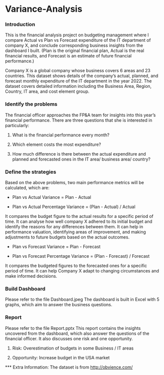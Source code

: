 # Variance-Analysis
### Introduction

This is the financial analysis project on budgeting management where I compare Actual vs Plan vs Forecast expenditure of the IT department of company X, and conclude corresponding business insights from the dashboard I built. (Plan is the original financial plan, Actual is the real financial results, and Forecast is an estimate of future financial performance.)

Company X is a global company whose business covers 6 areas and 23 countries. This dataset shows details of the company’s actual, planned, and forecast monthly expenditure of the IT department in the year 2022. The dataset covers detailed information including the Business Area, Region, Country, IT area, and cost element group.

### Identify the problems

The financial officer approaches the FP&A team for insights into this year’s financial performance. There are three questions that she is interested in particularly:

1. What is the financial performance every month?

2. Which element costs the most expenditure?

3. How much difference is there between the actual expenditure and planned and forecasted ones in the IT area/ business area/ country?

### Define the strategies

Based on the above problems, two main performance metrics will be calculated, which are:

- Plan vs Actual Variance = Plan - Actual

- Plan vs Actual Percentage Variance = (Plan - Actual) / Actual

It compares the budget figure to the actual results for a specific period of time. It can analyse how well company X adhered to its initial budget and identify the reasons for any differences between them. It can help in performance valuation, identifying areas of improvement, and making adjustments to future budgets based on the actual outcomes.

- Plan vs Forecast Variance = Plan - Forecast

- Plan vs Forecast Percentage Variance = (Plan - Forecast) / Forecast

It compares the budgeted figures to the forecasted ones for a specific period of time. It can help Company X adapt to changing circumstances and make informed decisions.

### Build Dashboard

Please refer to the file Dashboard.jpeg
The dashboard is built in Excel with 5 graphs, which aim to answer the business questions.

### Report
Please refer to the file Report.pptx
This report contains the insights uncovered from the dashboard, which also answer the questions of the financial officer. It also discusses one risk and one opportunity.

1. Risk: Overestimation of budgets in some Business / IT areas

2. Opportunity: Increase budget in the USA market

*** Extra Information:
The dataset is from http://obvience.com/
